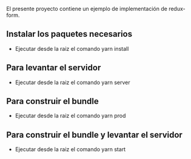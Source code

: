 El presente proyecto contiene un ejemplo de implementación de redux-form.

## Instalar los paquetes necesarios
- Ejecutar desde la raiz el comando yarn install

## Para levantar el servidor
- Ejecutar desde la raiz el comando yarn server

## Para construir el bundle
- Ejecutar desde la raiz el comando yarn prod

## Para construir el bundle y levantar el servidor
- Ejecutar desde la raiz el comando yarn start
